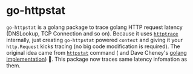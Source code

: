 # go-httpstat

`go-httpstat` is a golang package to trace golang HTTP request latency (DNSLookup, TCP Connection and so on). Because it uses [`httptrace`](https://golang.org/pkg/net/http/httptrace/) internally, just creating `go-httpstat` powered `context` and giving it your `http.Request` kicks tracing (no big code modification is required). The original idea came from [`httpstat`](https://github.com/reorx/httpstat) command ( and Dave Cheney's [golang implementation](https://github.com/davecheney/httpstat)) 👏. This package now traces same latency infomation as them.